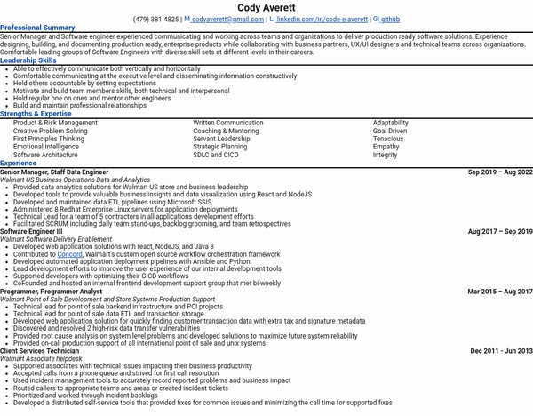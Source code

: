 <!-- <link rel="stylesheet" type="text/css" href="resume.css"> -->
<style>
    body {
    display: block;
    max-width: 1000px;
    margin: 0 auto;
    padding: 0;
    font-family: Roboto;
    font-size: 12px;
}

.name {
    font-size: 150%;
    line-height: 150%;
    font-weight: bold;
    display: block;
    text-align: center;
}

h1 {
    border: none;
    text-align: center;
    font-weight: bold;
    padding: 0;
    margin: 1rem 0;
}

h2 {
    font-size: 110%;
    font-weight: bold;
    border-bottom: 2px solid black;
    color: #0D47A1;
    margin: 0;
}

h3 {
    font-size: 100%;
    font-weight: bold;
    margin: 0;
}

p, ul {
    font-size: 100%;
    margin: 0;
}

ul, ol {
    padding: 0 0 0 1.5rem;
    margin: 0;
}

li {
    line-height: 110%;
    /* change this for tighter spacing */
    /* default 150% */
}

.skill-columns {
    columns: 3;
}

.skill-columns ul li {
    list-style-type: none;
    line-height: 1.2em;
}

/* assume images are icons */
/* icons for skills/tools */
.info img {
    width: 15px;
}

/* assume images are icons */
/* icons for contact info */
.info a img {
    width: 12px;
}

a {
    color: #0D47A1;
}

code {
    color: black;
}

time {
    float: right;
    font-size: inherit;
    font-weight: bold;
}

location {
    font-weight: normal;
    font-style: italic;
}

.info {
    display: block;
    text-align: center;
}

</style>

<span class="name">Cody Averett</span>

<span class="info">

(479) 381-4825 | [![Mail](https://simpleicons.org/icons/minutemailer.svg) codyaverett@gmail.com](mailto:codyaverett@gmail.com) | [![LinkedIn](https://simpleicons.org/icons/linkedin.svg) linkedin.com/in/code-e-averett](https://www.linkedin.com/in/code-e-averett/) | [![GitHub](https://simpleicons.org/icons/github.svg) github](https://github.com/codyaverett)

</span>

## Professional Summary

Senior Manager and Software engineer experienced communicating and working across teams and organizations to deliver production ready software solutions. Experience designing, building, and documenting production ready, enterprise products while collaborating with business partners, UX/UI designers and technical teams across organizations. Comfortable leading groups of Software Engineers with diverse skill sets at different levels in their careers.

## Leadership Skills

- Able to effectively communicate both vertically and horizontally
- Comfortable communicating at the executive level and disseminating information constructively
- Hold others accountable by setting expectations
- Motivate and build team members skills, both technical and interpersonal
- Hold regular one on ones and mentor other engineers
- Build and maintain professional relationships

## Strengths & Expertise

<div class="skill-columns">
    <ul>
        <li>Product & Risk Management</li>
        <li>Creative Problem Solving</li>
        <li>First Principles Thinking</li>
        <li>Emotional Intelligence</li>
        <li>Software Architecture</li>
        <li>Written Communication</li>
        <li>Coaching & Mentoring</li>
        <li>Servant Leadership</li>
        <li>Strategic Planning</li>
        <li>SDLC and CICD</li>
        <li>Adaptability</li>
        <li>Goal Driven</li>
        <li>Tenacious</li>
        <li>Empathy</li>
        <li>Integrity</li>
    </ul>
</div>

## Experience

### Senior Manager, Staff Data Engineer <time> Sep 2019 – Aug 2022 </time>
<location> Walmart US Business Operations Data and Analytics </location>

- Provided data analytics solutions for Walmart US store and business leadership
- Developed tools to provide valuable business insights and data visualization using React and NodeJS
- Developed and maintained data ETL pipelines using Microsoft SSIS
- Administered 8 Redhat Enterprise Linux servers for application deployments
- Technical Lead for a team of 5 contractors in all applications development efforts
- Facilitated SCRUM including daily team stand-ups, backlog grooming, and team retrospectives

### Software Engineer III <time> Aug 2017 – Sep 2019 </time>
<location> Walmart Software Delivery Enablement </location>

- Developed web application solutions with react, NodeJS, and Java 8
- Contributed to [Concord](https://concord.walmartlabs.com), Walmart's custom open source workflow orchestration framework
- Developed automated application deployment pipelines with Ansible and Python
- Lead development efforts to improve the user experience of our internal development tools
- Supported developers with optimizing their CICD workflows
- CoFounded and hosted an internal frontend development support group that met bi-weekly

### Programmer, Programmer Analyst <time> Mar 2015 – Aug 2017 </time>
<location> Walmart Point of Sale Development and Store Systems Production Support </location>

- Technical lead for point of sale backend infrastructure and PCI projects
- Technical lead for point of sale data ETL and transaction storage
- Developed web application solution for quickly finding customer transaction data with extra tax and signature metadata 
- Discovered and resolved 2 high-risk data transfer vulnerabilities
- Provided root cause analysis on system level problems and developed solutions to maximize future system reliability
- Provided on-call production support of all international point of sale and unix systems

### Client Services Technician <time> Dec 2011 - Jun 2013 </time>
<location> Walmart Associate helpdesk </location>

- Supported associates with technical issues impacting their business productivity
- Accepted calls from a phone queue and strived for first call resolution
- Used incident management tools to accurately record reported problems and business impact
- Routed callers to appropriate teams and areas or created incident tickets
- Prioritized and worked through incident backlogs
- Developed a distributed self-service tools that provided fixes for common issues and minimizing the call time for supported fixes

<!-- Detail checks: 1. No period for each bullet; 2. Past tense for previous work; 3. Present tense for current work; 4. Spell check passed; 5. Grammarly check passed; 6. Sync with Linkedin; 7. Check paper format -->

